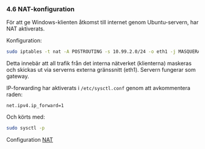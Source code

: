 ### 4.6 NAT-konfiguration

För att ge Windows-klienten åtkomst till internet genom Ubuntu-servern, har NAT aktiverats.

Konfiguration:

```bash
sudo iptables -t nat -A POSTROUTING -s 10.99.2.0/24 -o eth1 -j MASQUERADE
```

Detta innebär att all trafik från det interna nätverket (klienterna) maskeras och skickas ut via serverns externa gränssnitt (eth1). Servern fungerar som gateway.

IP-forwarding har aktiverats i `/etc/sysctl.conf` genom att avkommentera raden:

```
net.ipv4.ip_forward=1
```

Och körts med:

```bash
sudo sysctl -p
```





Configuration [NAT](./config/named.conf.options.mdnamed.conf.options.md)
